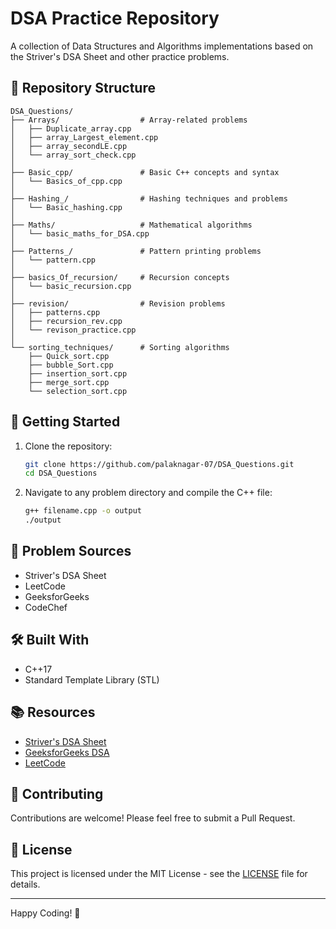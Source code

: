 # DSA Practice Repository

A collection of Data Structures and Algorithms implementations based on the Striver's DSA Sheet and other practice problems.

## 📁 Repository Structure

```
DSA_Questions/
├── Arrays/                  # Array-related problems
│   ├── Duplicate_array.cpp
│   ├── array_Largest_element.cpp
│   ├── array_secondLE.cpp
│   └── array_sort_check.cpp
│
├── Basic_cpp/               # Basic C++ concepts and syntax
│   └── Basics_of_cpp.cpp
│
├── Hashing_/                # Hashing techniques and problems
│   └── Basic_hashing.cpp
│
├── Maths/                   # Mathematical algorithms
│   └── basic_maths_for_DSA.cpp
│
├── Patterns_/               # Pattern printing problems
│   └── pattern.cpp
│
├── basics_Of_recursion/     # Recursion concepts
│   └── basic_recursion.cpp
│
├── revision/                # Revision problems
│   ├── patterns.cpp
│   ├── recursion_rev.cpp
│   └── revison_practice.cpp
│
└── sorting_techniques/      # Sorting algorithms
    ├── Quick_sort.cpp
    ├── bubble_Sort.cpp
    ├── insertion_sort.cpp
    ├── merge_sort.cpp
    └── selection_sort.cpp
```

## 🚀 Getting Started

1. Clone the repository:
   ```bash
   git clone https://github.com/palaknagar-07/DSA_Questions.git
   cd DSA_Questions
   ```

2. Navigate to any problem directory and compile the C++ file:
   ```bash
   g++ filename.cpp -o output
   ./output
   ```

## 📝 Problem Sources
- Striver's DSA Sheet
- LeetCode
- GeeksforGeeks
- CodeChef

## 🛠️ Built With
- C++17
- Standard Template Library (STL)

## 📚 Resources
- [Striver's DSA Sheet](https://takeuforward.org/interviews/strivers-a2z-dsa-course/strivers-a2z-dsa-course-sheet-2/)
- [GeeksforGeeks DSA](https://www.geeksforgeeks.org/data-structures/)
- [LeetCode](https://leetcode.com/)

## 🤝 Contributing
Contributions are welcome! Please feel free to submit a Pull Request.

## 📄 License
This project is licensed under the MIT License - see the [LICENSE](LICENSE) file for details.

---

Happy Coding! 🚀
